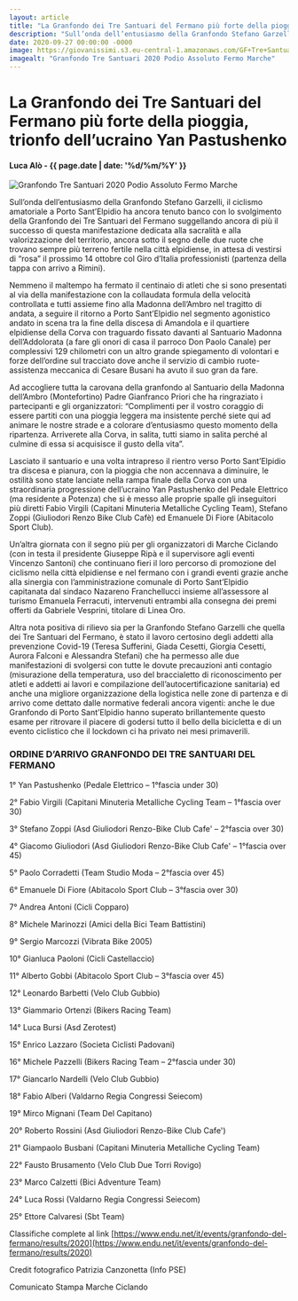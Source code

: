 ```yaml
---
layout: article
title: "La Granfondo dei Tre Santuari del Fermano più forte della pioggia, trionfo dell’ucraino Yan Pastushenko"
description: "Sull’onda dell’entusiasmo della Granfondo Stefano Garzelli, il ciclismo amatoriale a Porto Sant’Elpidio ha ancora tenuto banco con lo svolgimento della Granfondo dei Tre Santuari del Fermano suggellando ancora di più il successo di questa manifestazione dedicata alla sacralità e alla valorizzazione del territorio, ancora sotto il segno delle due ruote che trovano sempre più terreno fertile nella città elpidiense, in attesa di vestirsi di “rosa” il prossimo 14 ottobre col Giro d’Italia professionisti (partenza della tappa con arrivo a Rimini)."
date: 2020-09-27 00:00:00 -0000
image: https://giovanissimi.s3.eu-central-1.amazonaws.com/GF+Tre+Santuari+del+Fermano+27092020+podio+assoluto.jpeg
imagealt: "Granfondo Tre Santuari 2020 Podio Assoluto Fermo Marche"
---
```


# La Granfondo dei Tre Santuari del Fermano più forte della pioggia, trionfo dell’ucraino Yan Pastushenko

#### Luca Alò - {{ page.date | date: '%d/%m/%Y' }}

![Granfondo Tre Santuari 2020 Podio Assoluto Fermo Marche](https://giovanissimi.s3.eu-central-1.amazonaws.com/GF+Tre+Santuari+del+Fermano+27092020+podio+assoluto.jpeg)

Sull’onda dell’entusiasmo della Granfondo Stefano Garzelli, il ciclismo amatoriale a Porto Sant’Elpidio ha ancora tenuto banco con lo svolgimento della Granfondo dei Tre Santuari del Fermano suggellando ancora di più il successo di questa manifestazione dedicata alla sacralità e alla valorizzazione del territorio, ancora sotto il segno delle due ruote che trovano sempre più terreno fertile nella città elpidiense, in attesa di vestirsi di “rosa” il prossimo 14 ottobre col Giro d’Italia professionisti (partenza della tappa con arrivo a Rimini).

Nemmeno il maltempo ha fermato il centinaio di atleti che si sono presentati al via della manifestazione con la collaudata formula della velocità controllata e tutti assieme fino alla Madonna dell’Ambro nel tragitto di andata, a seguire il ritorno a Porto Sant’Elpidio nel segmento agonistico andato in scena tra la fine della discesa di Amandola e il quartiere elpidiense della Corva con traguardo fissato davanti al Santuario Madonna dell’Addolorata (a fare gli onori di casa il parroco Don Paolo Canale) per complessivi 129 chilometri con un altro grande spiegamento di volontari e forze dell’ordine sul tracciato dove anche il servizio di cambio ruote-assistenza meccanica di Cesare Busani ha avuto il suo gran da fare.

Ad accogliere tutta la carovana della granfondo al Santuario della Madonna dell’Ambro (Montefortino) Padre Gianfranco Priori che ha ringraziato i partecipanti e gli organizzatori: “Complimenti per il vostro coraggio di essere partiti con una pioggia leggera ma insistente perché siete qui ad animare le nostre strade e a colorare d’entusiasmo questo momento della ripartenza. Arriverete alla Corva, in salita, tutti siamo in salita perché al culmine di essa si acquisisce il gusto della vita”.

Lasciato il santuario e una volta intrapreso il rientro verso Porto Sant’Elpidio tra discesa e pianura, con la pioggia che non accennava a diminuire, le ostilità sono state lanciate nella rampa finale della Corva con una straordinaria progressione dell’ucraino Yan Pastushenko del Pedale Elettrico (ma residente a Potenza) che si è messo alle proprie spalle gli inseguitori più diretti Fabio Virgili (Capitani Minuteria Metalliche Cycling Team), Stefano Zoppi (Giuliodori Renzo Bike Club Cafè) ed Emanuele Di Fiore (Abitacolo Sport Club).

Un’altra giornata con il segno più per gli organizzatori di Marche Ciclando (con in testa il presidente Giuseppe Ripà e il supervisore agli eventi Vincenzo Santoni) che continuano fieri il loro percorso di promozione del ciclismo nella città elpidiense e nel fermano con i grandi eventi grazie anche alla sinergia con l’amministrazione comunale di Porto Sant’Elpidio capitanata dal sindaco Nazareno Franchellucci insieme all’assessore al turismo Emanuela Ferracuti, intervenuti entrambi alla consegna dei premi offerti da Gabriele Vesprini, titolare di Linea Oro.

Altra nota positiva di rilievo sia per la Granfondo Stefano Garzelli che quella dei Tre Santuari del Fermano, è stato il lavoro certosino degli addetti alla prevenzione Covid-19 (Teresa Sufferini, Giada Cesetti, Giorgia Cesetti, Aurora Falconi e Alessandra Stefani) che ha permesso alle due manifestazioni di svolgersi con tutte le dovute precauzioni anti contagio (misurazione della temperatura, uso del braccialetto di riconoscimento per atleti e addetti ai lavori e compilazione dell’autocertificazione sanitaria) ed anche una migliore organizzazione della logistica nelle zone di partenza e di arrivo come dettato dalle normative federali ancora vigenti: anche le due Granfondo di Porto Sant’Elpidio hanno superato brillantemente questo esame per ritrovare il piacere di godersi tutto il bello della bicicletta e di un evento ciclistico che il lockdown ci ha privato nei mesi primaverili.

### ORDINE D’ARRIVO GRANFONDO DEI TRE SANTUARI DEL FERMANO

1° Yan Pastushenko (Pedale Elettrico – 1°fascia under 30)

2° Fabio Virgili (Capitani Minuteria Metalliche Cycling Team – 1°fascia over 30)

3° Stefano Zoppi (Asd Giuliodori Renzo-Bike Club Cafe' – 2°fascia over 30)

4° Giacomo Giuliodori (Asd Giuliodori Renzo-Bike Club Cafe' – 1°fascia over 45)

5° Paolo Corradetti (Team Studio Moda – 2°fascia over 45)

6° Emanuele Di Fiore (Abitacolo Sport Club – 3°fascia over 30)

7° Andrea Antoni (Cicli Copparo)

8° Michele Marinozzi (Amici della Bici Team Battistini)

9° Sergio Marcozzi (Vibrata Bike 2005)

10° Gianluca Paoloni (Cicli Castellaccio)

11° Alberto Gobbi (Abitacolo Sport Club – 3°fascia over 45)

12° Leonardo Barbetti (Velo Club Gubbio)

13° Giammario Ortenzi (Bikers Racing Team)

14° Luca Bursi (Asd Zerotest)

15° Enrico Lazzaro (Societa Ciclisti Padovani)

16° Michele Pazzelli (Bikers Racing Team – 2°fascia under 30)

17° Giancarlo Nardelli (Velo Club Gubbio)

18° Fabio Alberi (Valdarno Regia Congressi Seiecom)

19° Mirco Mignani (Team Del Capitano)

20° Roberto Rossini (Asd Giuliodori Renzo-Bike Club Cafe')

21° Giampaolo Busbani (Capitani Minuteria Metalliche Cycling Team)

22° Fausto Brusamento (Velo Club Due Torri Rovigo)

23° Marco Calzetti (Bici Adventure Team)

24° Luca Rossi (Valdarno Regia Congressi Seiecom)

25° Ettore Calvaresi (Sbt Team)

Classifiche complete al link [https://www.endu.net/it/events/granfondo-del-fermano/results/2020](https://www.endu.net/it/events/granfondo-del-fermano/results/2020)

Credit fotografico Patrizia Canzonetta (Info PSE)

Comunicato Stampa Marche Ciclando
